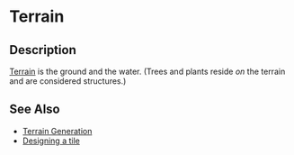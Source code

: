 # Terrain

## Description

[Terrain] is the ground and the water. (Trees and plants reside *on* the terrain and are considered structures.)

## See Also

* [Terrain Generation](docs/overview/generator/terrain.md)
* [Designing a tile](docs/guides/design-tile.md)

[terrain]: /into-the-woods/terrain

